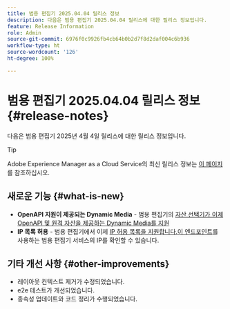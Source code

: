 ```yaml
---
title: 범용 편집기 2025.04.04 릴리스 정보
description: 다음은 범용 편집기 2025.04.04 릴리스에 대한 릴리스 정보입니다.
feature: Release Information
role: Admin
source-git-commit: 6976f0c9926fb4cb64b0b2d7f8d2daf004c6b936
workflow-type: ht
source-wordcount: '126'
ht-degree: 100%

---
```



# 범용 편집기 2025.04.04 릴리스 정보 {#release-notes}

다음은 범용 편집기 2025년 4월 4일 릴리스에 대한 릴리스 정보입니다.

>[!TIP]
>
>Adobe Experience Manager as a Cloud Service의 최신 릴리스 정보는 [이 페이지](/help/release-notes/release-notes-cloud/release-notes-current.md)를 참조하십시오.

## 새로운 기능 {#what-is-new}

* **OpenAPI 지원이 제공되는 Dynamic Media** - 범용 편집기의 [자산 선택기가 이제 ](/help/assets/overview-asset-selector.md#repository-switcher)[OpenAPI 및 원격 자산을 제공하는 Dynamic Media를 지원](/help/assets/integrate-remote-approved-assets-with-sites.md)
* **IP 목록 허용** - 범용 편집기에서 이제 [IP 허용 목록을 지원합니다.](/help/implementing/cloud-manager/ip-allow-lists/introduction.md#universal-editor)[이 엔드포인트](http://universal-editor-service.adobe.io/ip-ranges)를 사용하는 범용 편집기 서비스의 IP를 확인할 수 있습니다.

## 기타 개선 사항 {#other-improvements}

* 레이아웃 컨텍스트 제거가 수정되었습니다.
* e2e 테스트가 개선되었습니다.
* 종속성 업데이트와 코드 정리가 수행되었습니다.
